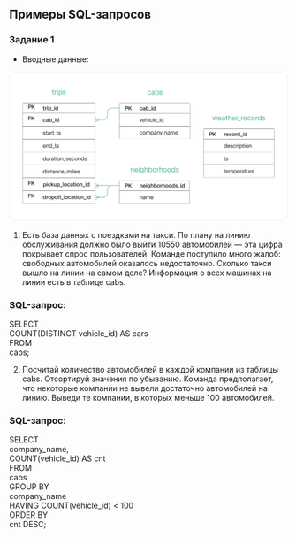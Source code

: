 ## Примеры SQL-запросов 
### Задание 1

- Вводные данные:

![table_schema](https://github.com/alxtvin/SQL/blob/main/screenshots/table_schema.png)

1) Есть база данных с поездками на такси. По плану на линию обслуживания должно было выйти 10550 автомобилей — эта цифра покрывает спрос пользователей. Команде поступило много жалоб: свободных автомобилей оказалось недостаточно. Сколько такси вышло на линии на самом деле? Информация о всех машинах на линии есть в таблице cabs.

### SQL-запрос:
SELECT     
COUNT(DISTINCT vehicle_id) AS cars    
FROM    
cabs;


2) Посчитай количество автомобилей в каждой компании из таблицы cabs. Отсортируй значения по убыванию. Команда предполагает, что некоторые компании не вывели достаточно автомобилей на линию. 
Выведи те компании, в которых меньше 100 автомобилей. 


### SQL-запрос:
SELECT   
company_name,   
COUNT(vehicle_id) AS cnt  
FROM   
cabs  
GROUP BY  
company_name  
HAVING COUNT(vehicle_id) < 100  
ORDER BY   
cnt DESC;


